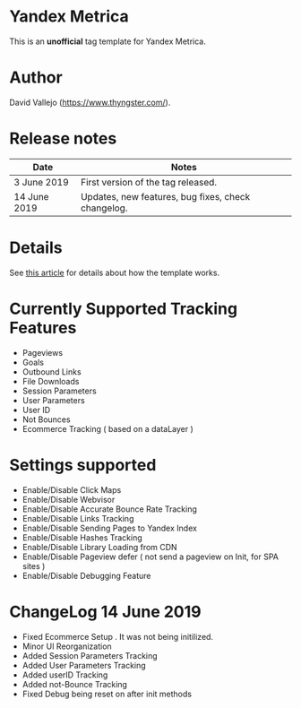 # Yandex Metrica
This is an **unofficial** tag template for Yandex Metrica.

# Author
David Vallejo (https://www.thyngster.com/).

# Release notes
| Date | Notes |
|------|-------|
| 3 June 2019  | First version of the tag released. |
| 14 June 2019 | Updates, new features, bug fixes, check changelog. |

# Details
See [this article](https://www.thyngster.com/google-tag-manager-custom-template-yandex-metrica/) for details about how the template works. 

# Currently Supported Tracking Features
- Pageviews
- Goals
- Outbound Links
- File Downloads
- Session Parameters
- User Parameters
- User ID
- Not Bounces
- Ecommerce Tracking ( based on a dataLayer )

# Settings supported
- Enable/Disable Click Maps
- Enable/Disable Webvisor
- Enable/Disable Accurate Bounce Rate Tracking
- Enable/Disable Links Tracking
- Enable/Disable Sending Pages to Yandex Index
- Enable/Disable Hashes Tracking
- Enable/Disable Library Loading from CDN 
- Enable/Disable Pageview defer ( not send a pageview on Init, for SPA sites )
- Enable/Disable Debugging Feature

# ChangeLog 14 June 2019
- Fixed Ecommerce Setup . It was not being initilized.
- Minor UI Reorganization
- Added Session Parameters Tracking
- Added User Parameters Tracking
- Added userID Tracking
- Added not-Bounce Tracking
- Fixed Debug being reset on after init methods
